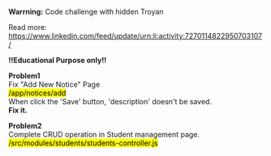 **Warrning:** Code challenge with hidden Troyan 

Read more: https://www.linkedin.com/feed/update/urn:li:activity:7270114822950703107/

**!!Educational Purpose only!!**


**Problem1** \
Fix "Add New Notice" Page \
<mark>/app/notices/add</mark> \
When click the 'Save' button, 'description' doesn't be saved. \
<b>Fix it.</b>

**Problem2** \
Complete CRUD operation in Student management page. \
<mark>/src/modules/students/students-controller.js</mark>
